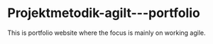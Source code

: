 # Projektmetodik-agilt---portfolio
This is portfolio website where the focus is mainly on working agile.
